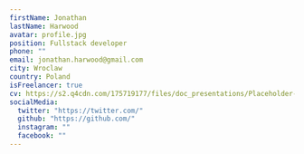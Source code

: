 ```yaml
---
firstName: Jonathan
lastName: Harwood
avatar: profile.jpg
position: Fullstack developer
phone: ""
email: jonathan.harwood@gmail.com
city: Wroclaw
country: Poland
isFreelancer: true
cv: https://s2.q4cdn.com/175719177/files/doc_presentations/Placeholder-PDF.pdf
socialMedia:
  twitter: "https://twitter.com/"
  github: "https://github.com/"
  instagram: ""
  facebook: ""
---
```


